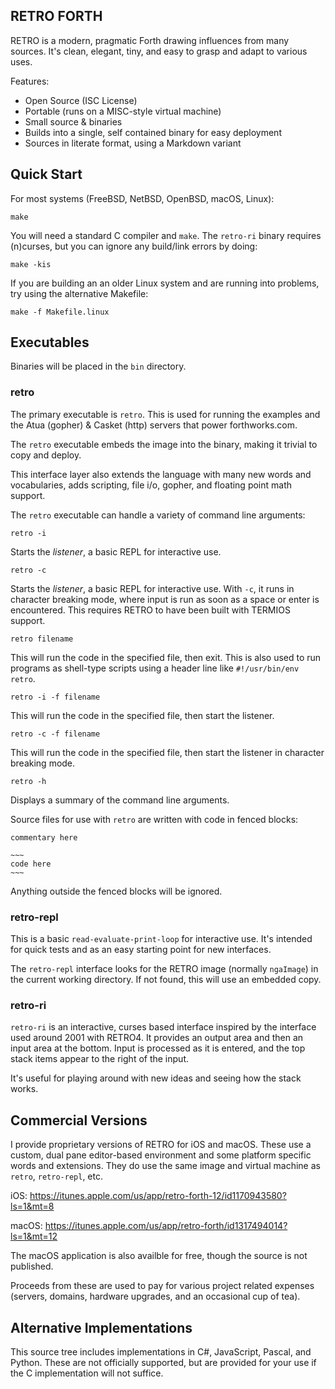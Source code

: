 ## RETRO FORTH

RETRO is a modern, pragmatic Forth drawing influences from many
sources. It's clean, elegant, tiny, and easy to grasp and adapt
to various uses.

Features:

- Open Source (ISC License)
- Portable (runs on a MISC-style virtual machine)
- Small source & binaries
- Builds into a single, self contained binary for easy deployment
- Sources in literate format, using a Markdown variant

## Quick Start

For most systems (FreeBSD, NetBSD, OpenBSD, macOS, Linux):

    make

You will need a standard C compiler and `make`. The `retro-ri`
binary requires (n)curses, but you can ignore any build/link
errors by doing:

    make -kis

If you are building an an older Linux system and are running
into problems, try using the alternative Makefile:

    make -f Makefile.linux

## Executables

Binaries will be placed in the `bin` directory.

### retro

The primary executable is `retro`. This is used for running the
examples and the Atua (gopher) & Casket (http) servers that
power forthworks.com.

The `retro` executable embeds the image into the binary, making
it trivial to copy and deploy.

This interface layer also extends the language with many new
words and vocabularies, adds scripting, file i/o, gopher, and
floating point math support.

The `retro` executable can handle a variety of command line
arguments:

    retro -i

Starts the *listener*, a basic REPL for interactive use.

    retro -c

Starts the *listener*, a basic REPL for interactive use. With
`-c`, it runs in character breaking mode, where input is run
as soon as a space or enter is encountered. This requires RETRO
to have been built with TERMIOS support.

    retro filename

This will run the code in the specified file, then exit. This
is also used to run programs as shell-type scripts using a
header line like `#!/usr/bin/env retro`.

    retro -i -f filename

This will run the code in the specified file, then start the
listener.

    retro -c -f filename

This will run the code in the specified file, then start the
listener in character breaking mode.

    retro -h

Displays a summary of the command line arguments.

Source files for use with `retro` are written with code in
fenced blocks:

    commentary here
     
    ~~~
    code here
    ~~~

Anything outside the fenced blocks will be ignored.

### retro-repl

This is a basic `read-evaluate-print-loop` for interactive use.
It's intended for quick tests and as an easy starting point for
new interfaces.

The `retro-repl` interface looks for the RETRO image (normally
`ngaImage`) in the current working directory. If not found,
this will use an embedded copy.

### retro-ri

`retro-ri` is an interactive, curses based interface inspired
by the interface used around 2001 with RETRO4. It provides an
output area and then an input area at the bottom. Input is
processed as it is entered, and the top stack items appear to
the right of the input.

It's useful for playing around with new ideas and seeing how
the stack works.

## Commercial Versions

I provide proprietary versions of RETRO for iOS and macOS.
These use a custom, dual pane editor-based environment and
some platform specific words and extensions. They do use the
same image and virtual machine as `retro`, `retro-repl`, etc.

iOS:   https://itunes.apple.com/us/app/retro-forth-12/id1170943580?ls=1&mt=8

macOS: https://itunes.apple.com/us/app/retro-forth/id1317494014?ls=1&mt=12

The macOS application is also availble for free, though the
source is not published.

Proceeds from these are used to pay for various project related
expenses (servers, domains, hardware upgrades, and an
occasional cup of tea).

## Alternative Implementations

This source tree includes implementations in C#, JavaScript,
Pascal, and Python. These are not officially supported, but
are provided for your use if the C implementation will not
suffice.
